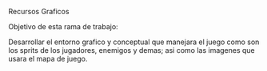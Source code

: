 Recursos Graficos

Objetivo de esta rama de trabajo:

Desarrollar el entorno grafico y conceptual que manejara el juego
como son los sprits de los jugadores, enemigos y demas;
asi como las imagenes que usara el mapa de juego.
